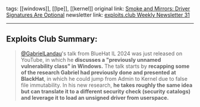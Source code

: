 tags: [[windows]], [[lpe]], [[kernel]]
original link: [Smoke and Mirrors: Driver Signatures Are Optional](https://www.youtube.com/@microsoftrndIsrael?ref=blog.exploits.club)
newsletter link: [exploits.club Weekly Newsletter 31](https://blog.exploits.club/exploits-club-weekly-newsletter-31/)

---
## Exploits Club Summary:
> [@GabrielLandau](https://x.com/GabrielLandau?ref=blog.exploits.club)'s talk from BlueHat IL 2024 was just released on YouTube, in which he **discusses a "previously unnamed vulnerability class" in Windows.** The talk starts by **recapping some of the research Gabriel had previously done and presented at BlackHat**, in which he could jump from Admin to Kernel due to false file immutability. In his new research, **he takes roughly the same idea but can translate it to a different security check (security catalogs) and leverage it to load an unsigned driver from userspace.** 